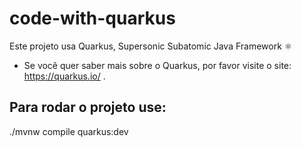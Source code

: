 # code-with-quarkus

Este projeto usa Quarkus, Supersonic Subatomic Java Framework ⚛️

- Se você quer saber mais sobre o Quarkus, por favor visite o site: https://quarkus.io/ .

## Para rodar o projeto use:
./mvnw compile quarkus:dev
